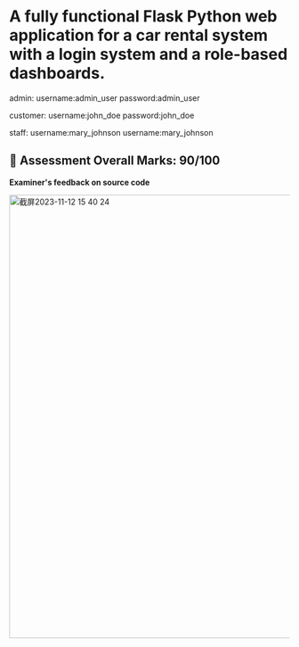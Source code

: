 # A fully functional Flask Python web application for a car rental system with a login system and a role-based dashboards.

admin: username:admin_user password:admin_user

customer: username:john_doe password:john_doe

staff: username:mary_johnson username:mary_johnson

## :love_letter: Assessment  Overall Marks: 90/100

**Examiner's feedback on source code**

<img width="795" alt="截屏2023-11-12 15 40 24" src="https://github.com/shulinzhaozhao/NZ-car-system/assets/125878823/908cde74-2378-4e6e-9a83-7f1dbeabce44">
